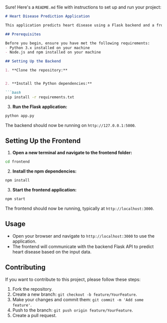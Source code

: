 Sure! Here's a `README.md` file with instructions to set up and run your project:

```markdown
# Heart Disease Prediction Application

This application predicts heart disease using a Flask backend and a frontend.

## Prerequisites

Before you begin, ensure you have met the following requirements:
- Python 3.x installed on your machine
- Node.js and npm installed on your machine

## Setting Up the Backend

1. **Clone the repository:**


2. **Install the Python dependencies:**

```bash
pip install -r requirements.txt
```

3. **Run the Flask application:**

```bash
python app.py
```

The backend should now be running on `http://127.0.0.1:5000`.

## Setting Up the Frontend

1. **Open a new terminal and navigate to the frontend folder:**

```bash
cd frontend
```

2. **Install the npm dependencies:**

```bash
npm install
```

3. **Start the frontend application:**

```bash
npm start
```

The frontend should now be running, typically at `http://localhost:3000`.

## Usage

- Open your browser and navigate to `http://localhost:3000` to use the application.
- The frontend will communicate with the backend Flask API to predict heart disease based on the input data.

## Contributing

If you want to contribute to this project, please follow these steps:

1. Fork the repository.
2. Create a new branch: `git checkout -b feature/YourFeature`.
3. Make your changes and commit them: `git commit -m 'Add some feature'`.
4. Push to the branch: `git push origin feature/YourFeature`.
5. Create a pull request.

